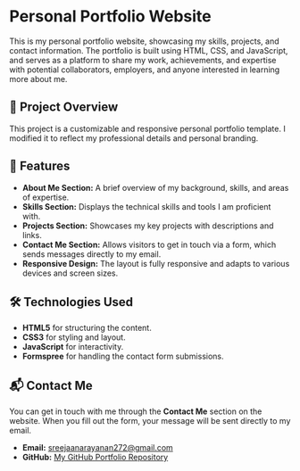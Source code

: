 # Personal Portfolio Website

This is my personal portfolio website, showcasing my skills, projects, and contact information. The portfolio is built using HTML, CSS, and JavaScript, and serves as a platform to share my work, achievements, and expertise with potential collaborators, employers, and anyone interested in learning more about me.

## 📑 Project Overview

This project is a customizable and responsive personal portfolio template. I modified it to reflect my professional details and personal branding.

## 🌟 Features

- **About Me Section:** A brief overview of my background, skills, and areas of expertise.
- **Skills Section:** Displays the technical skills and tools I am proficient with.
- **Projects Section:** Showcases my key projects with descriptions and links.
- **Contact Me Section:** Allows visitors to get in touch via a form, which sends messages directly to my email.
- **Responsive Design:** The layout is fully responsive and adapts to various devices and screen sizes.

## 🛠️ Technologies Used

- **HTML5** for structuring the content.
- **CSS3** for styling and layout.
- **JavaScript** for interactivity.
- **Formspree** for handling the contact form submissions.

## 📬 Contact Me

You can get in touch with me through the **Contact Me** section on the website. When you fill out the form, your message will be sent directly to my email.

- **Email:** sreejaanarayanan272@gmail.com
- **GitHub:** [My GitHub Portfolio Repository](https://github.com/sr132/Portfolio)


